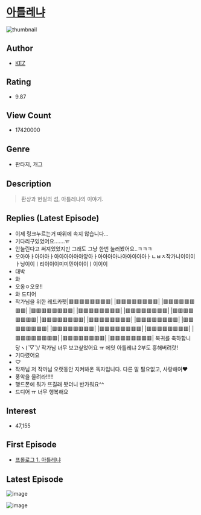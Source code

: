 # [아틀레냐](https://comic.naver.com/bestChallenge/list?titleId=460900)
![thumbnail](https://image-comic.pstatic.net/user_contents_data/challenge_comic/2020/06/15/221684/thumbnail_202x1646cbb9796_82ff_49dd_aa00_8088828a3689_00004915.JPEG)

## Author
- [KEZ](https://comic.naver.com/artistTitle?id=221684)

## Rating
- 9.87

## View Count
- 17420000

## Genre
- 판타지, 개그

## Description
> 환상과 현실의 섬, 아틀레냐의 이야기.

## Replies (Latest Episode)
- 이제 링크누르는거 따위에 속지 않습니다...
- 기다리구있었어요.......ㅠ
- 안눌린다고 써져있었지만 그래도 그냥 한번 눌러봤어요..ㅋㅋㅋ
- 오아아ㅏ아아아ㅏ아아아아아아앙아ㅏ아아아아나아아아아아ㅏㄴㅂㅈ작가니이이이ㅏ닝이이ㅣ리이이이미미민이이이ㅣ이이이
- 대박
- 와
- 오옹ㅇ오옷!!
- 와 드디어
- 작가님을 위한 레드카펫|🟥🟥🟥🟥🟥🟥🟥🟥| |🟥🟥🟥🟥🟥🟥🟥🟥| |🟥🟥🟥🟥🟥🟥🟥🟥| |🟥🟥🟥🟥🟥🟥🟥🟥| |🟥🟥🟥🟥🟥🟥🟥🟥| |🟥🟥🟥🟥🟥🟥🟥🟥| |🟥🟥🟥🟥🟥🟥🟥🟥| |🟥🟥🟥🟥🟥🟥🟥🟥| |🟥🟥🟥🟥🟥🟥🟥🟥| |🟥🟥🟥🟥🟥🟥🟥🟥| |🟥🟥🟥🟥🟥🟥🟥🟥| |🟥🟥🟥🟥🟥🟥🟥🟥| |🟥🟥🟥🟥🟥🟥🟥🟥| |🟥🟥🟥🟥🟥🟥🟥🟥| |🟥🟥🟥🟥🟥🟥🟥🟥| |🟥🟥🟥🟥🟥🟥🟥🟥| |🟥🟥🟥🟥🟥🟥🟥🟥| 복귀를 축하합니당ヽ(´▽`)/ 작가님 너무 보고싶었어요 ㅠ 에잇 아틀레냐 2부도 흥해버려랏!
- 기다렸어요
- ♡
- 작까님 저 작까님 오랫동안 지켜봐온 독자입니다. 다른 말 필요없고, 사랑해여❤
- 풍악을 울려라!!!!!
- 행드폰에 뭐가 뜨길래 봣더니 반가워요^^
- 드디어 ㅠ 너무 행복해요

## Interest
- 47,155

## First Episode
- [프롤로그 1. 아틀레냐](https://comic.naver.com/bestChallenge/detail?titleId=460900&no=1)

## Latest Episode
![image](https://image-comic.pstatic.net/user_contents_data/challenge_comic/2020/10/30/221684/upload_4063145394238993208.jpeg)

![image](https://image-comic.pstatic.net/user_contents_data/challenge_comic/2020/10/30/221684/upload_3978756780698723377.jpeg)
